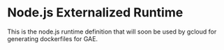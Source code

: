 
Node.js Externalized Runtime
============================

This is the node.js runtime definition that will soon be used by gcloud for
generating dockerfiles for GAE.
